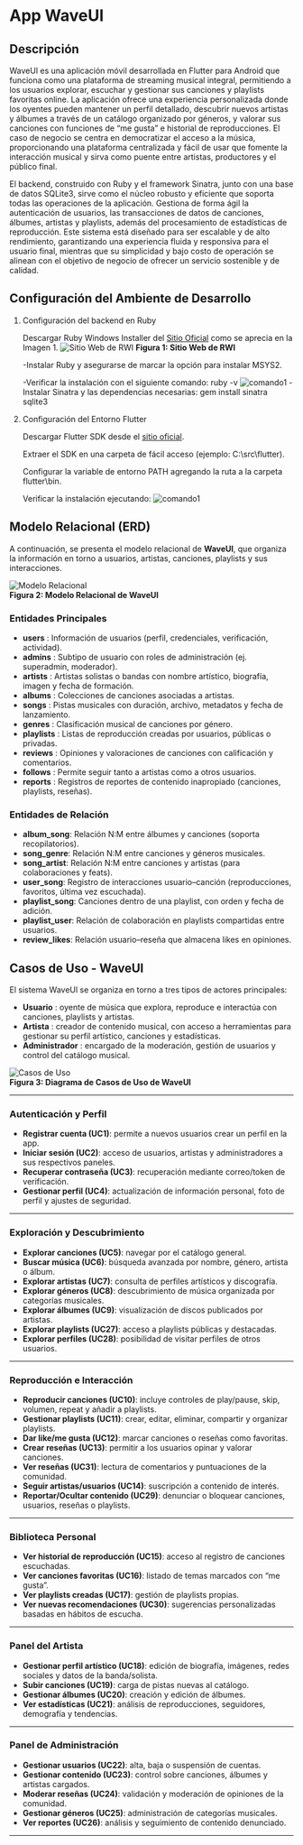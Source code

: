 # App WaveUl

## Descripción

WaveUl es una aplicación móvil desarrollada en Flutter para Android que funciona como una plataforma de streaming musical integral, permitiendo a los usuarios explorar, escuchar y gestionar sus canciones y playlists favoritas online. La aplicación ofrece una experiencia personalizada donde los oyentes pueden mantener un perfil detallado, descubrir nuevos artistas y álbumes a través de un catálogo organizado por géneros, y valorar sus canciones con funciones de “me gusta” e historial de reproducciones. El caso de negocio se centra en democratizar el acceso a la música, proporcionando una plataforma centralizada y fácil de usar que fomente la interacción musical y sirva como puente entre artistas, productores y el público final.

El backend, construido con Ruby y el framework Sinatra, junto con una base de datos SQLite3, sirve como el núcleo robusto y eficiente que soporta todas las operaciones de la aplicación. Gestiona de forma ágil la autenticación de usuarios, las transacciones de datos de canciones, álbumes, artistas y playlists, además del procesamiento de estadísticas de reproducción. Este sistema está diseñado para ser escalable y de alto rendimiento, garantizando una experiencia fluida y responsiva para el usuario final, mientras que su simplicidad y bajo costo de operación se alinean con el objetivo de negocio de ofrecer un servicio sostenible y de calidad.

## Configuración del Ambiente de Desarrollo

1. Configuración del backend en Ruby

    Descargar Ruby Windows Installer del <a href="https://rubyinstaller.org/downloads/">Sitio Oficial</a> como se aprecia en la Imagen 1.
    ![Sitio Web de RWI](Docs/images/Imagen1.png)
    <b>Figura 1: Sitio Web de RWI</b>

    -Instalar Ruby y asegurarse de marcar la opción para instalar MSYS2.

    -Verificar la instalación con el siguiente comando: ruby -v
    ![comando1](Docs/images/Imagen2.png)
    -Instalar Sinatra y las dependencias necesarias:
    gem install sinatra sqlite3

2. Configuración del Entorno Flutter

    Descargar Flutter SDK desde el <a href="https://docs.flutter.dev/get-started/install">sitio oficial</a>.

    Extraer el SDK en una carpeta de fácil acceso (ejemplo: C:\src\flutter).

    Configurar la variable de entorno PATH agregando la ruta a la carpeta flutter\bin.

    Verificar la instalación ejecutando:
    ![comando1](Docs/images/Imagen3.png)


## Modelo Relacional (ERD)

A continuación, se presenta el modelo relacional de **WaveUl**, que organiza la información en torno a usuarios, artistas, canciones, playlists y sus interacciones.  

![Modelo Relacional](Docs/images/ERD.png)  
<b>Figura 2: Modelo Relacional de WaveUl</b>  

### Entidades Principales  
- **users** : Información de usuarios (perfil, credenciales, verificación, actividad).  
- **admins** : Subtipo de usuario con roles de administración (ej. superadmin, moderador).  
- **artists** : Artistas solistas o bandas con nombre artístico, biografía, imagen y fecha de formación.  
- **albums** : Colecciones de canciones asociadas a artistas.  
- **songs** : Pistas musicales con duración, archivo, metadatos y fecha de lanzamiento.  
- **genres** : Clasificación musical de canciones por género.  
- **playlists** : Listas de reproducción creadas por usuarios, públicas o privadas.  
- **reviews** : Opiniones y valoraciones de canciones con calificación y comentarios.  
- **follows** : Permite seguir tanto a artistas como a otros usuarios.  
- **reports** : Registros de reportes de contenido inapropiado (canciones, playlists, reseñas). 

### Entidades de Relación  
- **album_song**: Relación N:M entre álbumes y canciones (soporta recopilatorios).  
- **song_genre**: Relación N:M entre canciones y géneros musicales.  
- **song_artist**: Relación N:M entre canciones y artistas (para colaboraciones y feats).  
- **user_song**: Registro de interacciones usuario–canción (reproducciones, favoritos, última vez escuchada).  
- **playlist_song**: Canciones dentro de una playlist, con orden y fecha de adición.  
- **playlist_user**: Relación de colaboración en playlists compartidas entre usuarios.  
- **review_likes**: Relación usuario–reseña que almacena likes en opiniones. 


## Casos de Uso - WaveUl

El sistema WaveUl se organiza en torno a tres tipos de actores principales:

- **Usuario** : oyente de música que explora, reproduce e interactúa con canciones, playlists y artistas.  
- **Artista** : creador de contenido musical, con acceso a herramientas para gestionar su perfil artístico, canciones y estadísticas.  
- **Administrador** : encargado de la moderación, gestión de usuarios y control del catálogo musical.  

![Casos de Uso](Docs/images/UseCases.png)  
**Figura 3: Diagrama de Casos de Uso de WaveUl**

---

###  Autenticación y Perfil
- **Registrar cuenta (UC1)**: permite a nuevos usuarios crear un perfil en la app.  
- **Iniciar sesión (UC2)**: acceso de usuarios, artistas y administradores a sus respectivos paneles.  
- **Recuperar contraseña (UC3)**: recuperación mediante correo/token de verificación.  
- **Gestionar perfil (UC4)**: actualización de información personal, foto de perfil y ajustes de seguridad.  

---

###  Exploración y Descubrimiento
- **Explorar canciones (UC5)**: navegar por el catálogo general.  
- **Buscar música (UC6)**: búsqueda avanzada por nombre, género, artista o álbum.  
- **Explorar artistas (UC7)**: consulta de perfiles artísticos y discografía.  
- **Explorar géneros (UC8)**: descubrimiento de música organizada por categorías musicales.  
- **Explorar álbumes (UC9)**: visualización de discos publicados por artistas.  
- **Explorar playlists (UC27)**: acceso a playlists públicas y destacadas.  
- **Explorar perfiles (UC28)**: posibilidad de visitar perfiles de otros usuarios.  

---

###  Reproducción e Interacción
- **Reproducir canciones (UC10)**: incluye controles de play/pause, skip, volumen, repeat y añadir a playlists.  
- **Gestionar playlists (UC11)**: crear, editar, eliminar, compartir y organizar playlists.  
- **Dar like/me gusta (UC12)**: marcar canciones o reseñas como favoritas.  
- **Crear reseñas (UC13)**: permitir a los usuarios opinar y valorar canciones.  
- **Ver reseñas (UC31)**: lectura de comentarios y puntuaciones de la comunidad.  
- **Seguir artistas/usuarios (UC14)**: suscripción a contenido de interés.  
- **Reportar/Ocultar contenido (UC29)**: denunciar o bloquear canciones, usuarios, reseñas o playlists.  

---

###  Biblioteca Personal
- **Ver historial de reproducción (UC15)**: acceso al registro de canciones escuchadas.  
- **Ver canciones favoritas (UC16)**: listado de temas marcados con “me gusta”.  
- **Ver playlists creadas (UC17)**: gestión de playlists propias.  
- **Ver nuevas recomendaciones (UC30)**: sugerencias personalizadas basadas en hábitos de escucha.  

---

###  Panel del Artista
- **Gestionar perfil artístico (UC18)**: edición de biografía, imágenes, redes sociales y datos de la banda/solista.  
- **Subir canciones (UC19)**: carga de pistas nuevas al catálogo.  
- **Gestionar álbumes (UC20)**: creación y edición de álbumes.  
- **Ver estadísticas (UC21)**: análisis de reproducciones, seguidores, demografía y tendencias.  

---

###  Panel de Administración
- **Gestionar usuarios (UC22)**: alta, baja o suspensión de cuentas.  
- **Gestionar contenido (UC23)**: control sobre canciones, álbumes y artistas cargados.  
- **Moderar reseñas (UC24)**: validación y moderación de opiniones de la comunidad.  
- **Gestionar géneros (UC25)**: administración de categorías musicales.  
- **Ver reportes (UC26)**: análisis y seguimiento de contenido denunciado.  

---